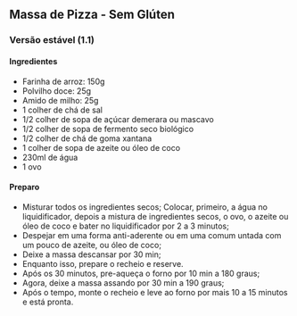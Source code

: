 ## Massa de Pizza - Sem Glúten

### Versão estável (1.1)

#### Ingredientes
- Farinha de arroz: 150g
- Polvilho doce: 25g
- Amido de milho: 25g
- 1 colher de chá de sal
- 1/2 colher de sopa de açúcar demerara ou mascavo
- 1/2 colher de sopa de fermento seco biológico
- 1/2 colher de chá de goma xantana
- 1 colher de sopa de azeite ou óleo de coco
- 230ml de água
- 1 ovo

#### Preparo
- Misturar todos os ingredientes secos; Colocar, primeiro, a água no liquidificador, depois a mistura de ingredientes secos, o ovo, o azeite ou óleo de coco e bater no liquidificador por 2 a 3 minutos;
- Despejar em uma forma anti-aderente ou em uma comum untada com um pouco de azeite, ou óleo de coco;
- Deixe a massa descansar por 30 min;
- Enquanto isso, prepare o recheio e reserve.
- Após os 30 minutos, pre-aqueça o forno por 10 min a 180 graus;
- Agora, deixe a massa assando por 30 min a 190 graus;
- Após o tempo, monte o recheio e leve ao forno por mais 10 a 15 minutos e está pronta.
